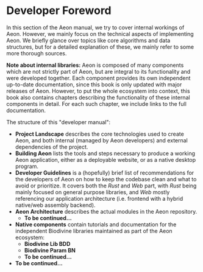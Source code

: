 # Developer Foreword

In this section of the Aeon manual, we try to cover internal workings of Aeon. However, we mainly focus on the technical aspects of implementing Aeon. We briefly glance over topics like core algorithms and data structures, but for a detailed explanation of these, we mainly refer to some more thorough sources. 

**Note about internal libraries:** Aeon is composed of many components which are not strictly part of Aeon, but are integral to its functionality and were developed together. Each component provides its own independent up-to-date documentation, since this book is only updated with major releases of Aeon. However, to put the whole ecosystem into context, this book also contains chapters describing the functionality of these internal components in detail. For each such chapter, we include links to the full documentation.

The structure of this "developer manual":

- **Project Landscape** describes the core technologies used to create Aeon, and both internal (managed by Aeon developers) and external dependencies of the project.
- **Building Aeon** lists the tools and steps necessary to produce a working Aeon application, either as a deployable website, or as a native desktop program.
- **Developer Guidelines** is a (hopefully) brief list of recommendations for the developers of Aeon on how to keep the codebase clean and what to avoid or prioritize. It covers both the *Rust* and *Web* part, with *Rust* being mainly focused on general purpose libraries, and *Web* mostly referencing our application architecture (i.e. frontend with a hybrid native/web assembly backend).
- **Aeon Architecture** describes the actual modules in the Aeon repository.
  - **To be continued...**
- **Native components** contain tutorials and documentation for the independent Biodivine libraries maintained as part of the Aeon ecosystem:
  - **Biodivine Lib BDD** 
  - **Biodivine Param BN**
  - **To be continued...**
- **To be continued...**